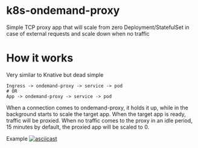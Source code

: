 # k8s-ondemand-proxy
Simple TCP proxy app that will scale from zero Deployment/StatefulSet  in case of external requests and scale down when no traffic

# How it works
Very similar to Knative but dead simple
```
Ingress -> ondemand-proxy -> service -> pod
# OR
App -> ondemand-proxy -> service -> pod
```

When a connection comes to ondemand-proxy, it holds it up, while in the background starts to scale the target app.
When the target app is ready, traffic will be proxied.
When no traffic comes to the proxy in an idle period, 15 minutes by default, the proxied app will be scaled to 0.

Example
[![asciicast](https://asciinema.org/a/ZlIbWm8UQv4yVaOqfm3IzUPoT.svg)](https://asciinema.org/a/ZlIbWm8UQv4yVaOqfm3IzUPoT)

